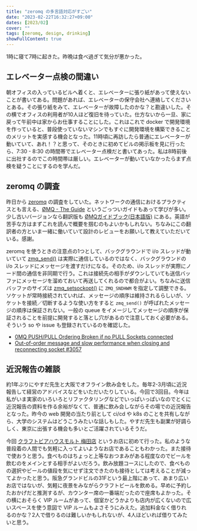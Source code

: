 ```yaml
---
title: "zeromq の多言語対応がすごい"
date: "2023-02-22T16:32:27+09:00"
dates: [2023/02]
cover: ""
tags: [zeromq, design, drinking]
showFullContent: true
---
```


1時に寝て7時に起きた。昨晩は食べ過ぎて気分が悪かった。

## エレベーター点検の間違い

朝オフィスの入っているビルへ着くと、エレベーターに張り紙があって使えないことが書いてある。問題があれば、エレベーターの保守会社へ連絡してくださいとある。その張り紙をみて、エレベーターが故障したのかな？と勘違いした。その横でオフィスの利用者が10人ほど復旧を待っていた。仕方ないから一旦、家に戻って午前中は家からお仕事することにした。これはこれで docker で開発環境を作っていると、普段使っていないマシンでもすぐに開発環境を構築できることのメリットを実感する機会となった。11時頃に再訪したら普通にエレベーターが動いていて、あれ！？と思って、そのときに初めてビルの掲示板を見に行ったら、7:30 - 8:30 の時間帯でエレベーター点検だと書いてあった。私は8時前後に出社するのでこの時間帯は厳しい。エレベーターが動いていなかったらまず点検を疑うことにするのを学んだ。

## zeromq の調査

昨日から [zeromq](https://zeromq.org/) の調査をしていた。ネットワークの通信におけるプラクティスとも言える、[ØMQ - The Guide](https://zguide.zeromq.org/) というごっついガイドもあって学びが多い。少し古いバージョンなら翻訳版も [ØMQガイドブック(日本語版)](https://www.cuspy.org/diary/2015-05-07-zmq/) にある。英語が苦手な方はまずこれを読んで概要を掴むのもよいかもしれない。ちなみにこの翻訳者の方といま一緒に働いていて設計のレビューをお願いして教えていただいている。感謝。

zeromq を使うときの注意点の1つとして、バックグラウンドで i/o スレッドが動いていて
[zmq_send()](http://api.zeromq.org/master:zmq-send)
は実際に通信しているのではなく、バックグラウンドの i/o スレッドにメッセージを渡すだけになる。そのため、i/o スレッドが実際にノード間の通信を非同期で行う。これは接続先の相手がダウンしていても送信バッファにメッセージを溜めておいて再送してくれるので都合がよい。ちなみに送信バッファのサイズは
[zmq_setsockopt()](http://api.zeromq.org/master:zmq-setsockopt)
に `ZMQ_SNDHWM` を指定して調整できる。ソケットが常時接続されていれば、メッセージの順序は維持されるらしいが、ソケットを接続／切断するような使い方をすると `zmq_send()` が呼ばれたメッセージの順序は保証されない。一般の queue をイメージしてメッセージの順序が保証されることを前提に開発すると落とし穴があるので注意しておく必要がある。そういう so や issue も登録されているのを確認した。

* [0MQ PUSH/PULL Ordering Broken if no PULL Sockets connected](https://stackoverflow.com/questions/36977508/0mq-push-pull-ordering-broken-if-no-pull-sockets-connected)
* [Out-of-order message and slow performance when closing and reconnecting socket #3057](https://github.com/zeromq/libzmq/issues/3057)

## 近況報告の雑談

約1年ぶりにやすだ先生と大阪でオフライン飲み会をした。毎年2-3月頃に近況報告して経営のアドバイスなどをいただいたりしている。今回で3回目。今年は私がいま実家のいろいろとリファクタリングなどでいっぱいっぱいなのでとくに近況報告の資料を作る余裕がなくて、普通に飲み会しながらその場での近況報告となった。昨今の web 開発の当たり前として ci/cd や k8s のことを共有しながら、大学のシステムはどうこうみたいな話しもした。やすだ先生も副業が好調らしく、東京に出張する機会も多いとご活躍されているそうだ。

今回 [クラフトビアハウスモルト 梅田店](https://molto-umeda.com/) というお店に初めて行った。私のような普段着の人間でも気軽に入ってよいようなお店であることもわかった。また接待で使おうと思う。食べものはちょっと上等なおつまみがある程度なのでビールを飲むのをメインとする相手がよいだろう。飲み放題コースにしたので、食べものの選択やビールの値段を気にせず注文できたのも接待としては考えることが減ってよかったと思う。阪急グランドビルの31Fという最上階にあって、あまり広いお店ではないが、気軽に夜景をみながらクラフトビールを飲める。早めに予約したおかげだと推測するが、カウンター席の一番端だったので座席もよかった。その横におそらく VIP ルームがあって、個室かどうかよりも店内が広くないので広いスペースを使う意図で VIP ルームもよさそうにみえた。追加料金なく借りれるのかな？2人で借りるのは難しいかもしれないが、4人ほどいれば借りてみたいと思う。
